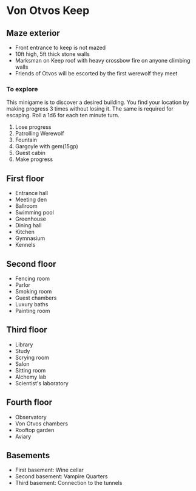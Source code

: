 # Von Otvos Keep

## Maze exterior
- Front entrance to keep is not mazed
- 10ft high, 5ft thick stone walls
- Marksman on Keep roof with heavy crossbow fire on anyone climbing walls
- Friends of Otvos will be escorted by the first werewolf they meet

### To explore
This minigame is to discover a desired building. You find your location by making progress 3 times without losing it. The same is required for escaping. Roll a 1d6 for each ten minute turn.
1. Lose progress
2. Patrolling Werewolf
3. Fountain
4. Gargoyle with gem(15gp)
5. Guest cabin
6. Make progress

## First floor
- Entrance hall
- Meeting den
- Ballroom
- Swimming pool
- Greenhouse
- Dining hall
- Kitchen
- Gymnasium
- Kennels

## Second floor
- Fencing room
- Parlor
- Smoking room
- Guest chambers
- Luxury baths
- Painting room

## Third floor
- Library
- Study
- Scrying room
- Salon
- Sitting room
- Alchemy lab
- Scientist's laboratory

## Fourth floor
- Observatory
- Von Otvos chambers
- Rooftop garden
- Aviary

## Basements
- First basement: Wine cellar
- Second basement: Vampire Quarters
- Third basement: Connection to the tunnels